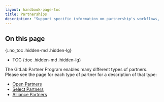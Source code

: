 ```yaml
---
layout: handbook-page-toc
title: Partnerships
description: "Support specific information on partnership's workflows, automations and processes."
---
```


## On this page
{:.no_toc .hidden-md .hidden-lg}

- TOC
{:toc .hidden-md .hidden-lg}

The GitLab Partner Program enables many different types of partners. Please
see the page for each type of partner for a description of that type:

* [Open Partners](open.html)
* [Select Partners](select.html)
* [Alliance Partners](alliance.html)
